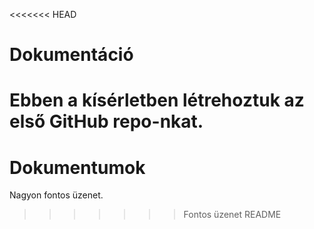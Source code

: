 <<<<<<< HEAD
# Dokumentáció

Ebben a kísérletben létrehoztuk az első GitHub repo-nkat.
=======
# Dokumentumok

Nagyon fontos üzenet.
>>>>>>> Fontos üzenet README

